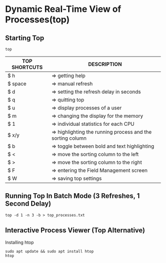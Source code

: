 # Dynamic Real-Time View of Processes(top)

## Starting Top

```
top
```

TOP SHORTCUTS | DESCRIPTION
---|---
$ h | => getting help
$ space | => manual refresh
$ d | => setting the refresh delay in seconds
$ q | => quitting top
$ u | => display processes of a user
$ m | => changing the display for the memory
$ 1 | => individual statistics for each CPU
$ x/y | => highlighting the running process and the sorting column
$ b | => toggle between bold and text highlighting
$ < | => move the sorting column to the left
$ > | => move the sorting column to the right
$ F | => entering the Field Management screen 
$ W | => saving top settings

## Running Top In Batch Mode (3 Refreshes, 1 Second Delay)

```
top -d 1 -n 3 -b > top_processes.txt
```

## Interactive Process Viewer (Top Alternative)

Installing htop
```
sudo apt update && sudo apt install htop    
htop
```